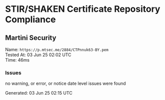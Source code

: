 # STIR/SHAKEN Certificate Repository Compliance

## Martini Security

Name: `https://p.mtsec.me/2884/CTPnnuk63-BY.pem`\
Tested At: 03 Jun 25 02:02 UTC\
Time: 46ms

### Issues

no warning, or error, or notice date level issues were found

Generated: 03 Jun 25 02:15 UTC